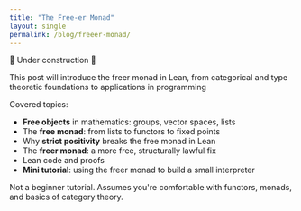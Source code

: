 ```yaml
---
title: "The Free-er Monad"
layout: single
permalink: /blog/freeer-monad/
---
```


🚧 Under construction 📐

This post will introduce the freer monad in Lean, from categorical and type theoretic foundations to applications in programming

Covered topics:

- **Free objects** in mathematics: groups, vector spaces, lists
- The **free monad**: from lists to functors to fixed points
- Why **strict positivity** breaks the free monad in Lean
- The **freer monad**: a more free, structurally lawful fix
- Lean code and proofs
- **Mini tutorial**: using the freer monad to build a small interpreter

Not a beginner tutorial. Assumes you're comfortable with functors, monads, and basics of category theory.